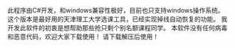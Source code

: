 此程序由C#开发，和windows兼容性极好，目前也只支持windows操作系统。
这个版本是最好用的天津理工大学选课工具，已经实现掉线自动恢复的功能。
我开发此软件的初衷是想帮助那些抢只剩个别名额课程同学。
本软件没有任何病毒和恶意代码，欢迎大家下载使用！
请下载解压后使用！
